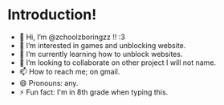 # Introduction!
- 👋 Hi, I’m @zchoolzboringzz !! :3
- 👀 I’m interested in games and unblocking website.
- 🌱 I’m currently learning how to unblock websites.
- 💞️ I’m looking to collaborate on other project I will not name.
- 📫 How to reach me; on gmail.
- 😄 Pronouns: any.
- ⚡ Fun fact: I'm in 8th grade when typing this.

<!---
zchoolzboringzz/zchoolzboringzz is a ✨ special ✨ repository because its `README.md` (this file) appears on your GitHub profile.
You can click the Preview link to take a look at your changes.
--->
